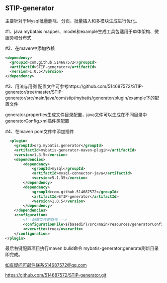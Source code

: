 ## STIP-generator
主要针对于Mysql批量删除、分页、批量插入和多模块生成进行优化。

#1、java mybatais mapper、model和example生成工具包适用于单体架构、微服务和分布式

#2、在maven中添加依赖
```xml
<dependency>
  <groupId>com.github.514687572</groupId>
  <artifactId>STIP-generator</artifactId>
  <version>1.0.5</version>
</dependency>
```

#3、用法与用例
配置文件可参考https://github.com/514687572/STIP-generator/tree/master/STIP-generator/src/main/java/com/stip/mybatis/generator/plugin/example下的配置文件

generator.properties生成文件目录配置，java文件可以生成在不同目录中
generatorConfig.xml插件类配置

#4、在maven pom文件中添加插件
```xml
  <plugin>
	<groupId>org.mybatis.generator</groupId>
	<artifactId>mybatis-generator-maven-plugin</artifactId>
	<version>1.3.5</version>
	<dependencies>
		<dependency>
			<groupId>mysql</groupId>
			<artifactId>mysql-connector-java</artifactId>
			<version>5.1.35</version>
		</dependency>
		<dependency>
			<groupId>com.github.514687572</groupId>
			<artifactId>STIP-generator</artifactId>
			<version>1.0.5</version>
		</dependency>
	</dependencies>
	<configuration>
		<!--配置文件的路径 -->
		<configurationFile>${basedir}/src/main/resources/generatorConfig.xml</configurationFile>
		<overwrite>true</overwrite>
	</configuration>
</plugin>
```

最后右键配置项目执行maven bulid命令 mybatis-generator:generate刷新目录即完成。

如有疑问可邮件联系514687572@qq.com

https://github.com/514687572/STIP-generator.git